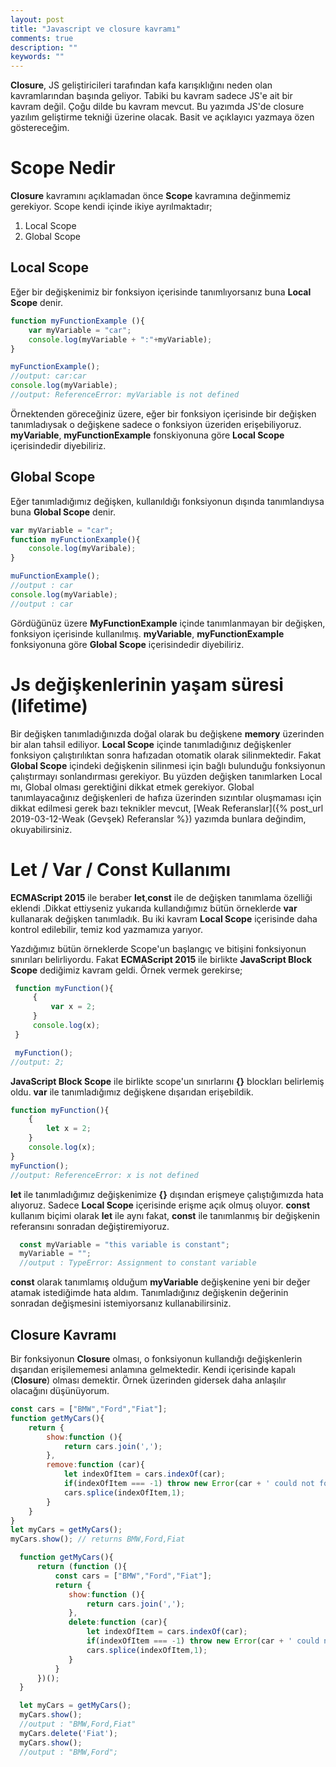 ```yaml
---
layout: post
title: "Javascript ve closure kavramı"
comments: true
description: ""
keywords: ""
---
```



**Closure**, JS geliştiricileri tarafından kafa karışıklığını neden olan kavramlarından başında geliyor. Tabiki bu kavram sadece JS'e ait bir kavram değil. Çoğu dilde bu kavram mevcut. Bu yazımda JS'de closure yazılım geliştirme tekniği üzerine olacak. Basit ve açıklayıcı yazmaya özen göstereceğim. 

# Scope Nedir

**Closure** kavramını açıklamadan önce **Scope** kavramına değinmemiz gerekiyor. Scope kendi içinde ikiye ayrılmaktadır;

1. Local Scope
2. Global Scope

## Local Scope
Eğer bir değişkenimiz bir fonksiyon içerisinde tanımlıyorsanız buna **Local Scope** denir.

```js
function myFunctionExample (){
    var myVariable = "car";
    console.log(myVariable + ":"+myVariable);
}

myFunctionExample();
//output: car:car
console.log(myVariable);
//output: ReferenceError: myVariable is not defined
```

Örnektenden göreceğiniz üzere, eğer bir fonksiyon içerisinde bir değişken tanımladıysak o değişkene sadece o fonksiyon üzeriden erişebiliyoruz. **myVariable**, **myFunctionExample** fonskiyonuna göre **Local Scope** içerisindedir diyebiliriz.

## Global Scope

Eğer tanımladığımız değişken, kullanıldığı fonksiyonun dışında tanımlandıysa buna **Global Scope** denir.

```js
var myVariable = "car";
function myFunctionExample(){
    console.log(myVaribale);
}

muFunctionExample();
//output : car 
console.log(myVariable);
//output : car
```
Gördüğünüz üzere **MyFunctionExample** içinde tanımlanmayan bir değişken, fonksiyon içerisinde kullanılmış. **myVariable**, **myFunctionExample** fonksiyonuna göre **Global Scope** içerisindedir diyebiliriz.

# Js değişkenlerinin yaşam süresi (lifetime)
Bir değişken tanımladığınızda doğal olarak bu değişkene **memory** üzerinden bir alan tahsil ediliyor. **Local Scope** içinde tanımladığınız değişkenler fonksiyon çalıştırılıktan sonra hafızadan otomatik olarak silinmektedir. Fakat **Global Scope** içindeki değişkenin silinmesi için bağlı bulunduğu fonksiyonun çalıştırmayı sonlandırması gerekiyor. Bu yüzden değişken tanımlarken Local mı, Global olması gerektiğini dikkat etmek gerekiyor. Global tanımlayacağınız değişkenleri de hafıza üzerinden sızıntılar oluşmaması için dikkat edilmesi gerek bazı teknikler mevcut, [Weak Referanslar]({% post_url 2019-03-12-Weak (Gevşek) Referanslar %}) yazımda bunlara değindim, okuyabilirsiniz. 

# Let / Var / Const Kullanımı

**ECMAScript 2015** ile beraber **let**,**const** ile de değişken tanımlama özelliği eklendi .Dikkat ettiyseniz yukarıda kullandığımız bütün örneklerde **var** kullanarak değişken tanımladık. Bu iki kavram **Local Scope** içerisinde daha kontrol edilebilir, temiz kod yazmamıza yarıyor.

Yazdığımız bütün örneklerde Scope'un başlangıç ve bitişini fonksiyonun sınırıları belirliyordu. Fakat **ECMAScript 2015** ile birlikte **JavaScript Block Scope** dediğimiz kavram geldi. Örnek vermek gerekirse;

```js
 function myFunction(){
     {
         var x = 2;
     }
     console.log(x);
 }

 myFunction();
//output: 2;
```
 **JavaScript Block Scope** ile birlikte scope'un sınırlarını **{}** blockları belirlemiş oldu. **var** ile tanımladığımız değişkene dışarıdan erişebildik.

 ```js
 function myFunction(){
     {
         let x = 2;
     }
     console.log(x);
 }
 myFunction();
 //output: ReferenceError: x is not defined
 ```
**let** ile tanımladığımız değişkenimize **{}** dışından erişmeye çalıştığımızda hata alıyoruz. Sadece **Local Scope** içerisinde erişme açık olmuş oluyor. **const** kullanım biçimi olarak **let** ile aynı fakat, **const** ile tanımlanmış bir değişkenin referansını sonradan değiştiremiyoruz.

```js
  const myVariable = "this variable is constant";
  myVariable = "";
  //output : TypeError: Assignment to constant variable
```
**const** olarak tanımlamış olduğum **myVariable** değişkenine yeni bir değer atamak istediğimde hata aldım. Tanımladığınız değişkenin değerinin sonradan değişmesini istemiyorsanız kullanabilirsiniz.


## Closure Kavramı

Bir fonksiyonun **Closure** olması, o fonksiyonun kullandığı değişkenlerin dışarıdan erişilememesi anlamına gelmektedir. Kendi içerisinde kapalı (**Closure**) olması demektir. Örnek üzerinden gidersek daha anlaşılır olacağını düşünüyorum. 

```js
const cars = ["BMW","Ford","Fiat"];
function getMyCars(){
    return {
        show:function (){
            return cars.join(',');
        },
        remove:function (car){
            let indexOfItem = cars.indexOf(car);
            if(indexOfItem === -1) throw new Error(car + ' could not found');
            cars.splice(indexOfItem,1);
        }
    }
}
let myCars = getMyCars();
myCars.show(); // returns BMW,Ford,Fiat

```


```js
  function getMyCars(){
      return (function (){
          const cars = ["BMW","Ford","Fiat"];
          return {
             show:function (){
                 return cars.join(',');
             },
             delete:function (car){
                 let indexOfItem = cars.indexOf(car);
                 if(indexOfItem === -1) throw new Error(car + ' could not found');
                 cars.splice(indexOfItem,1);
             }
          }
      })();
  }

  let myCars = getMyCars();
  myCars.show();
  //output : "BMW,Ford,Fiat"
  myCars.delete('Fiat');
  myCars.show();
  //output : "BMW,Ford";
```





